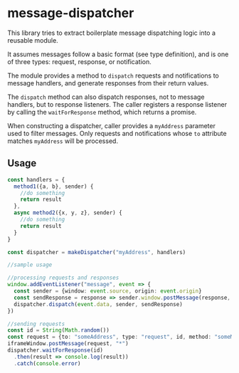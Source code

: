 # message-dispatcher
This library tries to extract boilerplate message dispatching logic into a reusable module.

It assumes messages follow a basic format (see type definition), and is one of three types: request, response, or notification.

The module provides a method to `dispatch` requests and notifications to message handlers, and generate responses from their return values.

The `dispatch` method can also dispatch responses, not to message handlers, but to response listeners.  The caller registers a response listener by calling the `waitForResponse` method, which returns a promise.

When constructing a dispatcher, caller provides a `myAddress` parameter used to filter messages.  Only requests and notifications whose `to` attribute matches `myAddress` will be processed.

## Usage
```typescript
const handlers = {
  method1({a, b}, sender) {
    //do something
    return result
  },
  async method2({x, y, z}, sender) {
    //do something
    return result
  }
}

const dispatcher = makeDispatcher("myAddress", handlers)

//sample usage

//processing requests and responses
window.addEventListener("message", event => {
  const sender = {window: event.source, origin: event.origin}
  const sendResponse = response => sender.window.postMessage(response, sender.origin)
  dispatcher.dispatch(event.data, sender, sendResponse)
})

//sending requests
const id = String(Math.random())
const request = {to: "someAddress", type: "request", id, method: "someMethod", args: {}}
iframeWindow.postMessage(request, "*")
dispatcher.waitForResponse(id)
  .then(result => console.log(result))
  .catch(console.error)
```
